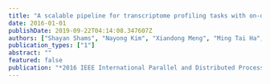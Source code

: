 ```yaml
---
title: "A scalable pipeline for transcriptome profiling tasks with on-demand computing clouds"
date: 2016-01-01
publishDate: 2019-09-22T04:14:08.347607Z
authors: ["Shayan Shams", "Nayong Kim", "Xiandong Meng", "Ming Tai Ha", "Shantenu Jha", "Zhong Wang", "Joohyun Kim"]
publication_types: ["1"]
abstract: ""
featured: false
publication: "*2016 IEEE International Parallel and Distributed Processing Symposium Workshops (IPDPSW)*"
---
```


